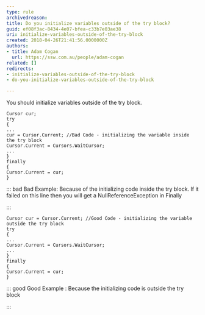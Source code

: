 ```yaml
---
type: rule
archivedreason: 
title: Do you initialize variables outside of the try block?
guid: ef08f3ac-8434-4e07-bfea-c33b7e03ae38
uri: initialize-variables-outside-of-the-try-block
created: 2018-04-26T21:41:56.0000000Z
authors:
- title: Adam Cogan
  url: https://ssw.com.au/people/adam-cogan
related: []
redirects:
- initialize-variables-outside-of-the-try-block
- do-you-initialize-variables-outside-of-the-try-block

---
```


You should initialize variables outside of the try block.
  
<!--endintro-->



```
Cursor cur;
try
{
...
cur = Cursor.Current; //Bad Code - initializing the variable inside the try block
Cursor.Current = Cursors.WaitCursor;
...
}
finally
{
Cursor.Current = cur;
}
```




::: bad
Bad Example: Because of the initializing code inside the try block. If it failed on this line then you will get a NullReferenceException in Finally

:::



```
Cursor cur = Cursor.Current; //Good Code - initializing the variable outside the try block
try
{
...
Cursor.Current = Cursors.WaitCursor;
...
}
finally
{
Cursor.Current = cur;
}
```




::: good
Good Example : Because the initializing code is outside the try block

:::
